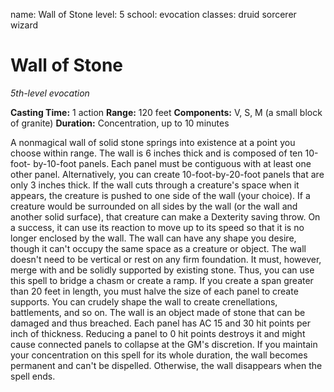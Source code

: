 name: Wall of Stone
level: 5
school: evocation
classes: druid
         sorcerer
         wizard

# Wall of Stone
_5th-level evocation_

**Casting Time:** 1 action
**Range:** 120 feet
**Components:** V, S, M (a small block of granite)
**Duration:** Concentration, up to 10 minutes

A nonmagical wall of solid stone springs into existence at a point you choose within range. The wall is 6 inches thick and is composed of ten 10-foot- by-10-foot panels. Each panel must be contiguous with at least one other panel. Alternatively, you can create 10-foot-by-20-foot panels that are only 3 inches thick.
If the wall cuts through a creature's space when it appears, the creature is pushed to one side of the wall (your choice). If a creature would be surrounded on all sides by the wall (or the wall and another solid surface), that creature can make a Dexterity saving throw. On a success, it can use its reaction to move up to its speed so that it is no longer enclosed by the wall.
The wall can have any shape you desire, though it can't occupy the same space as a creature or object. The wall doesn't need to be vertical or rest on any firm foundation. It must, however, merge with and be solidly supported by existing stone. Thus, you can use this spell to bridge a chasm or create a ramp.
If you create a span greater than 20 feet in length, you must halve the size of each panel to create supports. You can crudely shape the wall to create crenellations, battlements, and so on.
The wall is an object made of stone that can be damaged and thus breached. Each panel has AC 15 and 30 hit points per inch of thickness. Reducing a panel to 0 hit points destroys it and might cause connected panels to collapse at the GM's discretion.
If you maintain your concentration on this spell for its whole duration, the wall becomes permanent and can't be dispelled. Otherwise, the wall disappears when the spell ends.
